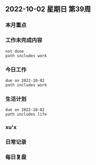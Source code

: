 
##  2022-10-02 星期日 第39周 

### 本月重点

### 工作未完成内容
```tasks
not done
path includes work
```


### 今日工作


```tasks
due on 2022-10-02
path includes work
```





### 生活计划
```tasks
due on 2022-10-02
path includes life
```


### xu'x

### 日常记录




### 每日复盘




